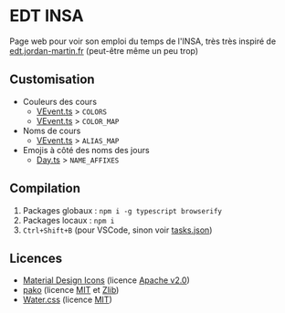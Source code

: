 # EDT INSA

Page web pour voir son emploi du temps de l'INSA, très très inspiré de [edt.jordan-martin.fr](https://edt.jordan-martin.fr/) (peut-être même un peu trop)

## Customisation
* Couleurs des cours
    - [VEvent.ts](./src/VEvent.ts) > `COLORS`
    - [VEvent.ts](./src/VEvent.ts) > `COLOR_MAP`
* Noms de cours
    - [VEvent.ts](./src/VEvent.ts) > `ALIAS_MAP`
* Emojis à côté des noms des jours
    - [Day.ts](./src/Day.ts) > `NAME_AFFIXES`

## Compilation
1. Packages globaux : `npm i -g typescript browserify`
2. Packages locaux : `npm i`
3. `Ctrl+Shift+B` (pour VSCode, sinon voir [tasks.json](tasks.json))

## Licences
- [Material Design Icons](https://material.io/resources/icons/) (licence [Apache v2.0](https://www.apache.org/licenses/LICENSE-2.0.html))
- [pako](https://github.com/nodeca/pako#readme) (licence [MIT](https://github.com/nodeca/pako/blob/master/LICENSE) et [Zlib](https://github.com/nodeca/pako/tree/master/lib/zlib#readme))
- [Water.css](https://github.com/kognise/water.css) (licence [MIT](https://github.com/kognise/water.css/blob/master/LICENSE.md))
